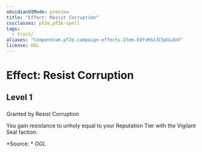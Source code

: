 ```yaml
---
obsidianUIMode: preview
title: "Effect: Resist Corruption"
cssclasses: pf2e,pf2e-spell
tags:
  - trait/
aliases: "Compendium.pf2e.campaign-effects.Item.EdYvHSzJC5pGLdoV"
license: OGL
---
```

# Effect: Resist Corruption
## Level 1
### 






Granted by Resist Corruption

You gain resistance to unholy equal to your Reputation Tier with the Vigilant Seal faction.

*Source: *
*OGL*